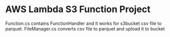 # AWS Lambda S3 Function Project

  Function.cs contains FunctionHandler and it works for s3bucket csv file to parquet.
  FileManager.cs converts csv file to parquet and upload it to bucket

```
